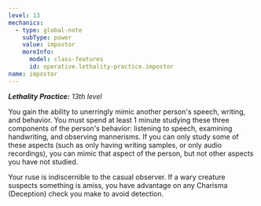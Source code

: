 ```yaml
---
level: 13
mechanics:
  - type: global-note
    subType: power
    value: impostor
    moreInfo:
      model: class-features
      id: operative.lethality-practice.impostor
name: impostor
---
```

_**Lethality Practice:** 13th level_
You gain the ability to unerringly mimic another person's speech, writing, and behavior. You must spend at least 1 minute studying these three components of the person's behavior: listening to speech, examining handwriting, and observing mannerisms. If you can only study some of these aspects (such as only having writing samples, or only audio recordings), you can mimic that aspect of the person, but not other aspects you have not studied.
Your ruse is indiscernible to the casual observer. If a wary creature suspects something is amiss, you have advantage on any Charisma (Deception) check you make to avoid detection.